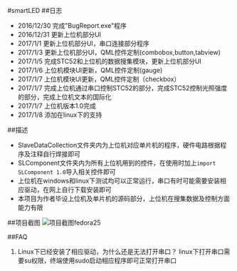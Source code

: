 #smartLED
##日志
- 2016/12/30 完成"BugReport.exe"程序
- 2016/12/31 更新上位机部分UI
- 2017/1/1   更新上位机部分UI，串口连接部分程序
- 2017/1/3   更新上位机部分UI，QML控件定制(combobox,button,tabview)
- 2017/1/5   完成STC52和上位机的数据搜集模块，更新上位机部分UI
- 2017/1/6   上位机模块UI更新，QML控件定制(gauge)
- 2017/1/7   上位机模块UI更新，QML控件定制（checkbox）
- 2017/1/7   完成上位机通过串口控制STC52的部分，完成STC52控制光照强度的部分，完成上位机文本的国际化
- 2017/1/7   上位机版本1.0完成
- 2017/1/8   添加在linux下的支持

##描述
- SlaveDataCollection文件夹内为上位机对应单片机的程序，硬件电路根据程序及注释自行焊接即可
- SLComponent文件夹内为所有上位机用到的控件，在使用时加上```import SLComponent 1.0```导入相关控件即可
- 上位机在windows和linux下测试均可以正常运行，串口有时可能需要安装相应驱动，在网上自行下载安装即可
- 本项目为作者毕设上位机及单片机的源码部分，上位机在搜集数据及控制方面能力有限

##项目截图
![项目截图fedora25](http://git.oschina.net/uploads/images/2017/0108/193108_a1eea984_1178850.png "在这里输入图片标题")

##FAQ
1. Linux下已经安装了相应驱动，为什么还是无法打开串口？
linux下打开串口需要su权限，终端使用sudo启动相应程序即可正常打开串口